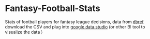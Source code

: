 # Fantasy-Football-Stats
Stats of football players for fantasy league decisions, data from [dbref](fbref.com)
download the CSV and plug into [google data studio](https://datastudio.google.com/) (or other BI tool to visualize the data )
